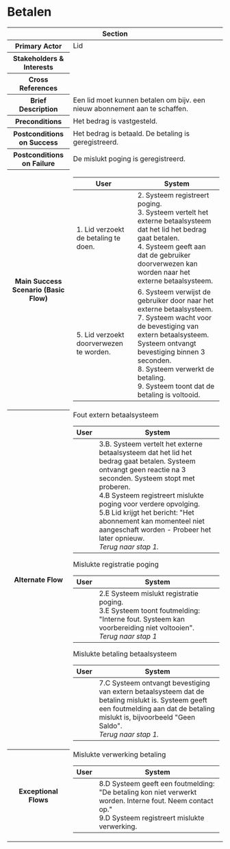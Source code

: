 # Betalen 
<table> 
    <thead>
        <tr>
            <th scope="col" colspan="2">Section</th>
        </tr>
    </thead>
    <tbody>
        <tr>
            <th scope="row">Primary Actor</th>
            <td>Lid</td>
        </tr>
        <tr>
            <th scope="row">Stakeholders & Interests</th>
            <td></td>
        </tr>
        <tr>
            <th scope="row">Cross References</th>
            <td></td>
        </tr>
        <tr>
            <th scope="row">Brief Description</th>
            <td>Een lid moet kunnen betalen om bijv. een nieuw abonnement aan te schaffen.</td>
        </tr>
        <tr>
            <th scope="row">Preconditions</th>
            <td>Het bedrag is vastgesteld.</td>
        </tr>
        <tr>
            <th scope="row">Postconditions on Success</th>
            <td>Het bedrag is betaald. De betaling is geregistreerd.</td>
        </tr>
        <tr>
            <th scope="row">Postconditions on Failure</th>
            <td>De mislukt poging is geregistreerd.</td>
        </tr>
        <tr>
            <th scope="row">Main Success Scenario (Basic Flow)</th>
            <td>
                <table>
                    <thead>
                        <tr>
                            <th scope="col">User</th>
                            <th scope="col">System</th>
                        </tr>
                    </thead>
                    <tbody>
                        <tr>
                            <td>
                                1. Lid verzoekt de betaling te doen.<br>
                            </td>
                            <td>
                                2. Systeem registreert poging.<br>
                                3. Systeem vertelt het externe betaalsysteem dat het lid het bedrag gaat betalen.<br>
                                4. Systeem geeft aan dat de gebruiker doorverwezen kan worden naar het externe betaalsysteem.<br>
                            </td>
                        </tr>
                        <tr>
                            <td>
                                5. Lid verzoekt doorverwezen te worden.
                            </td>
                            <td>
                                6. Systeem verwijst de gebruiker door naar het externe betaalsysteem.<br>
                                7. Systeem wacht voor de bevestiging van extern betaalsysteem. Systeem ontvangt bevestiging binnen 3 seconden.<br>
                                8. Systeem verwerkt de betaling.<br>
                                9. Systeem toont dat de betaling is voltooid.<br>
                            </td>
                        </tr>
                    </tbody>
                </table>
            </td>
        </tr>
        <tr>
            <th scope="row">Alternate Flow</th>
            <td>
                <div>Fout extern betaalsysteem</div>            
                <table>
                    <thead>
                        <tr>
                            <th scope="col">User</th>
                            <th scope="col">System</th>
                        </tr>
                    </thead>
                    <tbody> 
                        <tr>
                            <td></td>
                            <td>
                                3.B. Systeem vertelt het externe betaalsysteem dat het lid het bedrag gaat betalen. 
                                Systeem ontvangt geen reactie na 3 seconden. Systeem stopt met proberen.<br>
                                4.B Systeem registreert mislukte poging voor verdere opvolging.<br>
                                5.B Lid krijgt het bericht: "Het abonnement kan momenteel niet aangeschaft worden - Probeer het later opnieuw. <br>
                                <em>Terug naar stap 1.</em>
                            </td>
                        </tr>
                    </tbody>
                </table>
                <div>Mislukte registratie poging</div>            
                <table>
                    <thead>
                        <tr>
                            <th scope="col">User</th>
                            <th scope="col">System</th>
                        </tr>
                    </thead>
                    <tbody> 
                        <tr>
                            <td></td>
                            <td>
                                2.E Systeem mislukt registratie poging.<br>
                                3.E Systeem toont foutmelding: "Interne fout. Systeem kan voorbereiding niet voltooien".<br>
                                <em>Terug naar stap 1</em><br>
                            </td>
                        </tr>
                    </tbody>
                </table>
                <div>Mislukte betaling betaalsysteem</div>
                <table>
                    <thead>
                        <tr>
                            <th scope="col">User</th>
                            <th scope="col">System</th>
                        </tr>
                    </thead>
                    <tbody> 
                        <tr>
                            <td></td>
                            <td>
                                7.C Systeem ontvangt bevestiging van extern betaalsysteem dat de betaling mislukt is.
                                Systeem geeft een foutmelding aan dat de betaling mislukt is, bijvoorbeeld "Geen Saldo".<br>
                                <em>Terug naar stap 1.</em><br>
                            </td>
                        </tr>
                    </tbody>
                </table>
            </td>
        </tr>
        <tr>
            <th scope="row">Exceptional Flows</th>
            <td>
                <div>Mislukte verwerking betaling</div>
                <table>
                    <thead>
                        <tr>
                            <th scope="col">User</th>
                            <th scope="col">System</th>
                        </tr>
                    </thead>
                    <tbody> 
                        <tr>
                            <td></td>
                            <td>
                                8.D Systeem geeft een foutmelding: "De betaling kon niet verwerkt worden. Interne fout. Neem contact op."<br>
                                9.D Systeem registreert mislukte verwerking.<br>
                            </td>
                        </tr>
                    </tbody>
                </table>     
            </td>
        </tr>
    </tbody>
</table>
